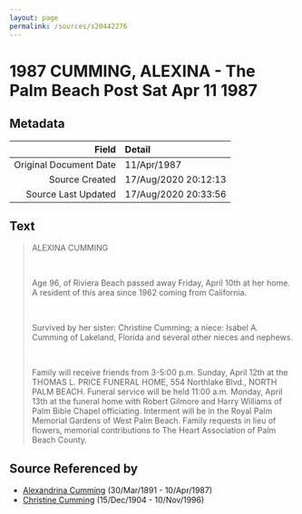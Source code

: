 ```yaml
---
layout: page
permalink: /sources/s20442276
---
```


# 1987 CUMMING, ALEXINA - The Palm Beach Post Sat Apr 11 1987

## Metadata

Field | Detail
---:|:---
Original Document Date | 11/Apr/1987
Source Created | 17/Aug/2020 20:12:13
Source Last Updated | 17/Aug/2020 20:33:56

## Text

> ALEXINA CUMMING
>
> <br/>
>
> Age 96, of Riviera Beach passed away Friday, April 10th at her home. A resident of this area since 1962 coming from California.
>
> <br/>
>
> Survived by her sister: Christine Cumming; a niece: Isabel A. Cumming of Lakeland, Florida and several other nieces and nephews.
>
> <br/>
>
> Family will receive friends from 3-5:00 p.m. Sunday, April 12th at the THOMAS L. PRICE FUNERAL HOME, 554 Northlake Blvd., NORTH PALM BEACH. Funeral service will be held 11:00 a.m. Monday, April 13th at the funeral home with Robert Gilmore and Harry Williams of Palm Bible Chapel officiating. Interment will be in the Royal Palm Memorial Gardens of West Palm Beach. Family requests in lieu of flowers, memorial contributions to The Heart Association of Palm Beach County.
>

## Source Referenced by

* [Alexandrina Cumming](../people/@57186713@-alexandrina-cumming-b1891-3-30-d1987-4-10.md) (30/Mar/1891 - 10/Apr/1987)
* [Christine Cumming](../people/@24328630@-christine-cumming-b1904-12-15-d1996-11-10.md) (15/Dec/1904 - 10/Nov/1996)
